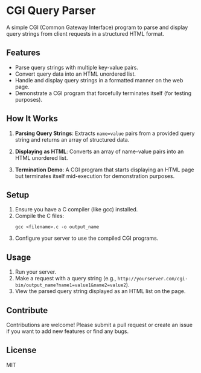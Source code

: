 # CGI Query Parser

A simple CGI (Common Gateway Interface) program to parse and display query strings from client requests in a structured HTML format.

## Features

- Parse query strings with multiple key-value pairs.
- Convert query data into an HTML unordered list.
- Handle and display query strings in a formatted manner on the web page.
- Demonstrate a CGI program that forcefully terminates itself (for testing purposes).

## How It Works

1. **Parsing Query Strings**: Extracts `name=value` pairs from a provided query string and returns an array of structured data.

2. **Displaying as HTML**: Converts an array of name-value pairs into an HTML unordered list.

3. **Termination Demo**: A CGI program that starts displaying an HTML page but terminates itself mid-execution for demonstration purposes.

## Setup

1. Ensure you have a C compiler (like gcc) installed.
2. Compile the C files:
    ```
    gcc <filename>.c -o output_name
    ```
3. Configure your server to use the compiled CGI programs.

## Usage

1. Run your server.
2. Make a request with a query string (e.g., `http://yourserver.com/cgi-bin/output_name?name1=value1&name2=value2`).
3. View the parsed query string displayed as an HTML list on the page.

## Contribute

Contributions are welcome! Please submit a pull request or create an issue if you want to add new features or find any bugs.

## License

MIT


